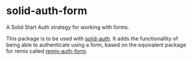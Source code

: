 # solid-auth-form
A Solid Start Auth strategy for working with forms. 

This package is to be used with [solid-auth](https://github.com/orjdev/solid-auth). It adds the functionallity of being able to authenticate using a form, based on the equivalent package for remix called [remix-auth-form](https://github.com/sergiodxa/remix-auth-form).
